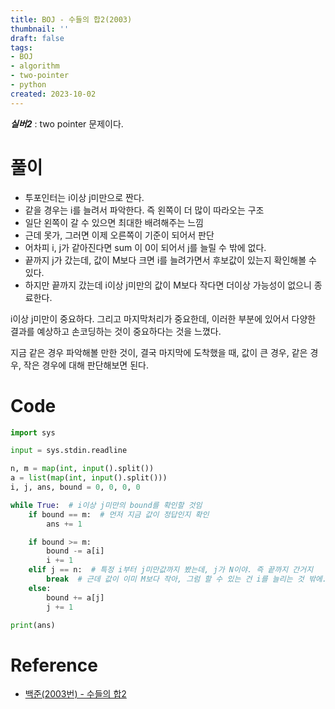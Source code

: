 ```yaml
---
title: BOJ - 수들의 합2(2003)
thumbnail: ''
draft: false
tags:
- BOJ
- algorithm
- two-pointer
- python
created: 2023-10-02
---
```


***실버2*** : two pointer 문제이다.

# 풀이

* 투포인터는 i이상 j미만으로 짠다.
* 같을 경우는 i를 늘려서 파악한다. 즉 왼쪽이 더 많이 따라오는 구조
* 일단 왼쪽이 갈 수 있으면 최대한 배려해주는 느낌
* 근데 못가, 그러면 이제 오른쪽이 기준이 되어서 판단
* 어차피 i, j가 같아진다면 sum 이 0이 되어서 j를 늘릴 수 밖에 없다.
* 끝까지 j가 갔는데, 값이 M보다 크면 i를 늘려가면서 후보값이 있는지 확인해볼 수 있다.
* 하지만 끝까지 갔는데 i이상 j미만의 값이 M보다 작다면 더이상 가능성이 없으니 종료한다.

i이상 j미만이 중요하다. 그리고 마지막처리가 중요한데, 이러한 부분에 있어서 다양한 결과를 예상하고 손코딩하는 것이 중요하다는 것을 느꼈다.

지금 같은 경우 파악해볼 만한 것이, 결국 마지막에 도착했을 때, 값이 큰 경우, 같은 경우, 작은 경우에 대해 판단해보면 된다.

# Code

````python
import sys

input = sys.stdin.readline

n, m = map(int, input().split())
a = list(map(int, input().split()))
i, j, ans, bound = 0, 0, 0, 0

while True:  # i이상 j미만의 bound를 확인할 것임
    if bound == m:  # 먼저 지금 값이 정답인지 확인
        ans += 1

    if bound >= m:
        bound -= a[i]
        i += 1
    elif j == n:  # 특정 i부터 j미만값까지 봤는데, j가 N이야. 즉 끝까지 간거지
        break  # 근데 값이 이미 M보다 작아, 그럼 할 수 있는 건 i를 늘리는 것 밖에. 근데 그건 무조건 작지
    else:
        bound += a[j]
        j += 1

print(ans)
````

# Reference

* [백준(2003번) - 수들의 합2](https://www.acmicpc.net/problem/2003)
